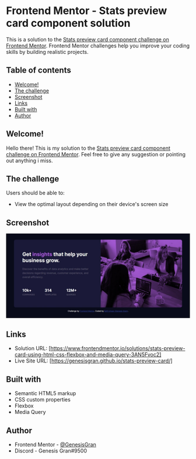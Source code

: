 # Frontend Mentor - Stats preview card component solution

This is a solution to the [Stats preview card component challenge on Frontend Mentor](https://www.frontendmentor.io/challenges/stats-preview-card-component-8JqbgoU62). Frontend Mentor challenges help you improve your coding skills by building realistic projects.

## Table of contents

- [Welcome!](#welcome!)
- [The challenge](#the-challenge)
- [Screenshot](#screenshot)
- [Links](#links)
- [Built with](#built-with)
- [Author](#author)

## Welcome!

Hello there! This is my solution to the [Stats preview card component challenge on Frontend Mentor](https://www.frontendmentor.io/challenges/stats-preview-card-component-8JqbgoU62). Feel free to give any suggestion or pointing out anything i miss.

## The challenge

Users should be able to:

- View the optimal layout depending on their device's screen size

## Screenshot

![Web Preview](./web-preview.jpeg)

## Links

- Solution URL: [https://www.frontendmentor.io/solutions/stats-preview-card-using-html-css-flexbox-and-media-query-3AN5Fvoc2]
- Live Site URL: [https://genesisgran.github.io/stats-preview-card/]

## Built with

- Semantic HTML5 markup
- CSS custom properties
- Flexbox
- Media Query

## Author

- Frontend Mentor - [@GenesisGran](https://www.frontendmentor.io/profile/GenesisGran)
- Discord - Genesis Gran#9500
